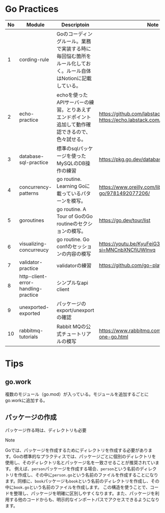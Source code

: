 # Go Practices

| No  | Module                              | Descriptoin                                                | Note                                                              |
| --- | ----------------------------------- | ---------------------------------------------------------- | ----------------------------------------------------------------- |
| 1   | cording-rule                        | Goのコーディングルール。業務で実装する時に毎回悩む箇所をルール化しておく。ルール自体はNotionに記載している。 |                                                                   |
| 2   | echo-practice                       | echoを使ったAPIサーバーの練習。とりあえずエンドポイント追加して動作確認できるので、色々試せる。        | https://github.com/labstack/echo </br> https://echo.labstack.com/ |
| 3   | database-sql-practice               | 標準のsqlパッケージを使ったMySQLのDB操作の練習                               | https://pkg.go.dev/database/sql                                   |
| 4   | concurrency-patterns                | go routine. Learning Goに載っているパターンを模写。                      | https://www.oreilly.com/library/view/learning-go/9781492077206/   |
| 5   | goroutines                          | go routine. A Tour of GoのGo routineのセクションの模写。              | https://go.dev/tour/list                                          |
| 6   | visualizing-concurreucy             | go routine. Go confのセッションの内容の模写                            | https://youtu.be/KyuFeiG3Y60?si=MNCnbXNCfiUWInvq                  |
| 7   | validator-practice                  | validatorの練習                                               | https://github.com/go-playground/validator                        |
| 8   | http-client-error-handling-practice | シンプルなapi client                                            |                                                                   |
| 9   | unexported-exported                 | パッケージのexport/unexportの確認                                   |                                                                   |
| 10  | rabbitmq-tutorials                  | Rabbit MQの公式チュートリアルの模写                                     | https://www.rabbitmq.com/tutorials/tutorial-one-go.html           |

# Tips

## go.work
複数のモジュール（go.mod）が入っている。モジュールを追加するごとにgo.workに追加する。

## パッケージの作成
パッケージ作る時は、ディレクトリも必要

> [!NOTE]
>Goでは、パッケージを作成するためにディレクトリを作成する必要があります。Goの標準的なプラクティスでは、パッケージごとに個別のディレクトリを使用し、そのディレクトリ名とパッケージ名を一致させることが推奨されています。
>例えば、`person`パッケージを作成する場合、`person`という名前のディレクトリを作成し、その中に`person.go`という名前のファイルを作成することになります。同様に、`book`パッケージも`book`という名前のディレクトリを作成し、その中に`book.go`という名前のファイルを作成します。
>この構造を使うことで、コードを整理し、パッケージを明確に区別しやすくなります。また、パッケージを利用する他のコードからも、明示的なインポートパスでアクセスできるようになります。


